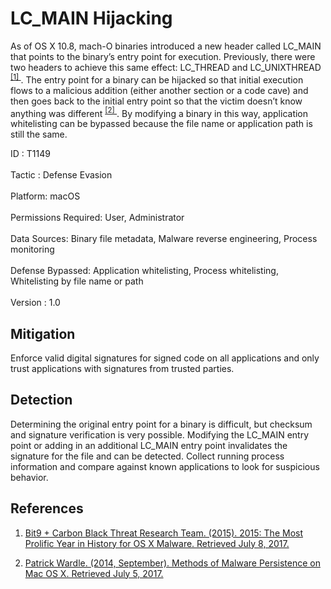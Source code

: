 <div class="container-fluid">
 <h1>
  LC_MAIN Hijacking
 </h1>
 <div class="row">
  <div class="col-md-8 description-body">
   <p>
    As of OS X 10.8, mach-O binaries introduced a new header called LC_MAIN that points to the binary’s entry point for execution. Previously, there were two headers to achieve this same effect: LC_THREAD and LC_UNIXTHREAD
    <span class="scite-citeref-number" data-reference="Prolific OSX Malware History" id="scite-ref-1-a">
     <sup>
      <a aria-describedby="qtip-0" data-hasqtip="0" href="https://assets.documentcloud.org/documents/2459197/bit9-carbon-black-threat-research-report-2015.pdf" target="_blank">
       [1]
      </a>
     </sup>
    </span>
    . The entry point for a binary can be hijacked so that initial execution flows to a malicious addition (either another section or a code cave) and then goes back to the initial entry point so that the victim doesn’t know anything was different
    <span class="scite-citeref-number" data-reference="Methods of Mac Malware Persistence" id="scite-ref-2-a">
     <sup>
      <a aria-describedby="qtip-1" data-hasqtip="1" href="https://www.virusbulletin.com/uploads/pdf/conference/vb2014/VB2014-Wardle.pdf" target="_blank">
       [2]
      </a>
     </sup>
    </span>
    . By modifying a binary in this way, application whitelisting can be bypassed because the file name or application path is still the same.
   </p>
  </div>
  <div class="col-md-4">
   <div class="card">
    <div class="card-body">
     <div class="card-data">
      <span class="h5 card-title">
       ID
      </span>
      : T1149
      <br/>
      <br/>
     </div>
     <div class="card-data">
      <span class="h5 card-title">
      </span>
     </div>
     <div class="card-data">
      <span class="h5 card-title">
       Tactic
      </span>
      : Defense Evasion
      <br/>
      <br/>
     </div>
     <div class="card-data">
      <span class="h5 card-title">
       Platform:
      </span>
      macOS
      <br/>
      <br/>
     </div>
     <div class="card-data">
      <span class="h5 card-title">
       Permissions Required:
      </span>
      User, Administrator
      <br/>
      <br/>
     </div>
     <div class="card-data">
      <span class="h5 card-title">
      </span>
     </div>
     <div class="card-data">
      <span class="h5 card-title">
       Data Sources:
      </span>
      Binary file metadata, Malware reverse engineering, Process monitoring
      <br/>
      <br/>
     </div>
     <div class="card-data">
      <span class="h5 card-title">
      </span>
     </div>
     <div class="card-data">
      <span class="h5 card-title">
      </span>
     </div>
     <div class="card-data">
      <span class="h5 card-title">
       Defense Bypassed:
      </span>
      Application whitelisting, Process whitelisting, Whitelisting by file name or path
      <br/>
      <br/>
     </div>
     <div class="card-data">
      <span class="h5 card-title">
      </span>
     </div>
     <div class="card-data">
      <span class="h5 card-title">
      </span>
     </div>
     <div class="card-data">
      <span class="h5 card-title">
      </span>
     </div>
     <div class="card-data">
      <span class="h5 card-title">
       Version
      </span>
      : 1.0
     </div>
    </div>
   </div>
  </div>
 </div>
 <h2 class="pt-3" id="mitigation">
  Mitigation
 </h2>
 <p>
  Enforce valid digital signatures for signed code on all applications and only trust applications with signatures from trusted parties.
 </p>
 <h2 class="pt-3" id="detection">
  Detection
 </h2>
 <p>
  Determining the original entry point for a binary is difficult, but checksum and signature verification is very possible. Modifying the LC_MAIN entry point or adding in an additional LC_MAIN entry point invalidates the signature for the file and can be detected. Collect running process information and compare against known applications to look for suspicious behavior.
 </p>
 <h2 class="pt-3" id="references">
  References
 </h2>
 <div class="row">
  <div class="col">
   <ol>
    <li>
     <span class="scite-citation" id="scite-1">
      <span class="scite-citation-text">
       <a class="external text" href="https://assets.documentcloud.org/documents/2459197/bit9-carbon-black-threat-research-report-2015.pdf" name="scite-1" rel="nofollow" target="_blank">
        Bit9 + Carbon Black Threat Research Team. (2015). 2015: The Most Prolific Year in History for OS X Malware. Retrieved July 8, 2017.
       </a>
      </span>
     </span>
    </li>
   </ol>
  </div>
  <div class="col">
   <ol start="2.0">
    <li>
     <span class="scite-citation" id="scite-2">
      <span class="scite-citation-text">
       <a class="external text" href="https://www.virusbulletin.com/uploads/pdf/conference/vb2014/VB2014-Wardle.pdf" name="scite-2" rel="nofollow" target="_blank">
        Patrick Wardle. (2014, September). Methods of Malware Persistence on Mac OS X. Retrieved July 5, 2017.
       </a>
      </span>
     </span>
    </li>
   </ol>
  </div>
 </div>
</div>
